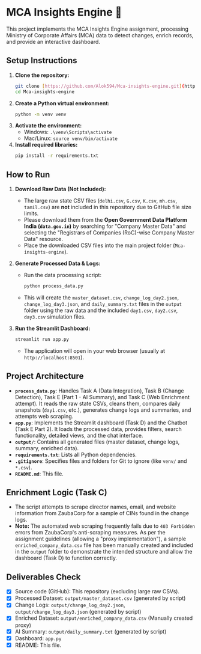 # MCA Insights Engine 🚀

This project implements the MCA Insights Engine assignment, processing Ministry of Corporate Affairs (MCA) data to detect changes, enrich records, and provide an interactive dashboard.

## Setup Instructions

1.  **Clone the repository:**
    ```bash
    git clone [https://github.com/Alok594/Mca-insights-engine.git](https://github.com/YOUR_USERNAME/Mca-insights-engine.git)
    cd Mca-insights-engine
    ```
2.  **Create a Python virtual environment:**
    ```bash
    python -m venv venv
    ```
3.  **Activate the environment:**
    * Windows: `.\venv\Scripts\activate`
    * Mac/Linux: `source venv/bin/activate`
4.  **Install required libraries:**
    ```bash
    pip install -r requirements.txt
    ```

## How to Run

1.  **Download Raw Data (Not Included):**
    * The large raw state CSV files (`delhi.csv`, `G.csv`, `K.csv`, `mh.csv`, `tamil.csv`) are **not** included in this repository due to GitHub file size limits.
    * Please download them from the **Open Government Data Platform India (`data.gov.in`)** by searching for "Company Master Data" and selecting the "Registrars of Companies (RoC)-wise Company Master Data" resource.
    * Place the downloaded CSV files into the main project folder (`Mca-insights-engine`).

2.  **Generate Processed Data & Logs:**
    * Run the data processing script:
        ```bash
        python process_data.py
        ```
    * This will create the `master_dataset.csv`, `change_log_day2.json`, `change_log_day3.json`, and `daily_summary.txt` files in the `output` folder using the raw data and the included `day1.csv`, `day2.csv`, `day3.csv` simulation files.

3.  **Run the Streamlit Dashboard:**
    ```bash
    streamlit run app.py
    ```
    * The application will open in your web browser (usually at `http://localhost:8501`).

## Project Architecture

* **`process_data.py`**: Handles Task A (Data Integration), Task B (Change Detection), Task E (Part 1 - AI Summary), and Task C (Web Enrichment attempt). It reads the raw state CSVs, cleans them, compares daily snapshots (`day1.csv`, etc.), generates change logs and summaries, and attempts web scraping.
* **`app.py`**: Implements the Streamlit dashboard (Task D) and the Chatbot (Task E Part 2). It loads the processed data, provides filters, search functionality, detailed views, and the chat interface.
* **`output/`**: Contains all generated files (master dataset, change logs, summary, enriched data).
* **`requirements.txt`**: Lists all Python dependencies.
* **`.gitignore`**: Specifies files and folders for Git to ignore (like `venv/` and `*.csv`).
* **`README.md`**: This file.

## Enrichment Logic (Task C)

* The script attempts to scrape director names, email, and website information from ZaubaCorp for a sample of CINs found in the change logs.
* **Note:** The automated web scraping frequently fails due to `403 Forbidden` errors from ZaubaCorp's anti-scraping measures. As per the assignment guidelines (allowing a "proxy implementation"), a sample `enriched_company_data.csv` file has been manually created and included in the `output` folder to demonstrate the intended structure and allow the dashboard (Task D) to function correctly.

## Deliverables Check

* [x] Source code (GitHub): This repository (excluding large raw CSVs).
* [x] Processed Dataset: `output/master_dataset.csv` (generated by script)
* [x] Change Logs: `output/change_log_day2.json`, `output/change_log_day3.json` (generated by script)
* [x] Enriched Dataset: `output/enriched_company_data.csv` (Manually created proxy)
* [x] AI Summary: `output/daily_summary.txt` (generated by script)
* [x] Dashboard: `app.py`
* [x] README: This file.
